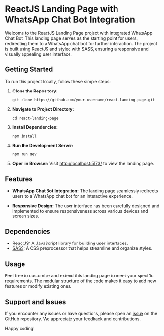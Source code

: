 # ReactJS Landing Page with WhatsApp Chat Bot Integration

Welcome to the ReactJS Landing Page project with integrated WhatsApp Chat Bot. This landing page serves as the starting point for users, redirecting them to a WhatsApp chat bot for further interaction. The project is built using ReactJS and styled with SASS, ensuring a responsive and visually appealing user interface.

## Getting Started

To run this project locally, follow these simple steps:

1. **Clone the Repository:**

   ```
   git clone https://github.com/your-username/react-landing-page.git
   ```

2. **Navigate to Project Directory:**

   ```
   cd react-landing-page
   ```

3. **Install Dependencies:**

   ```
   npm install
   ```

4. **Run the Development Server:**

   ```
   npm run dev
   ```

5. **Open in Browser:**
   Visit [http://localhost:5173/](http://localhost:5173/) to view the landing page.

## Features

- **WhatsApp Chat Bot Integration:**
  The landing page seamlessly redirects users to a WhatsApp chat bot for an interactive experience.

- **Responsive Design:**
  The user interface has been carefully designed and implemented to ensure responsiveness across various devices and screen sizes.

## Dependencies

- [ReactJS](https://reactjs.org/): A JavaScript library for building user interfaces.
- [SASS](https://sass-lang.com/): A CSS preprocessor that helps streamline and organize styles.

## Usage

Feel free to customize and extend this landing page to meet your specific requirements. The modular structure of the code makes it easy to add new features or modify existing ones.

## Support and Issues

If you encounter any issues or have questions, please open an [issue](https://github.com/your-username/react-landing-page/issues) on the GitHub repository. We appreciate your feedback and contributions.

Happy coding!
